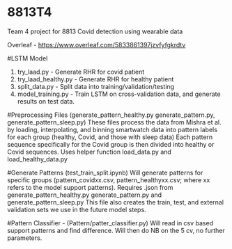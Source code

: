 # 8813T4
Team 4 project for 8813 Covid detection using wearable data

Overleaf - https://www.overleaf.com/5833861397jzvfyfgkrdtv



#LSTM Model
1. try_laad.py  - Generate RHR for covid patient
2. try_laad_healthy.py - Generate RHR for healthy patient
3. split_data.py - Split data into training/validation/testing
4. model_training.py - Train LSTM on cross-validation data, and generate results on test data.

#Preprocessing Files (generate_pattern_healthy.py generate_pattern.py, generate_pattern_sleep.py)
These files process the data from Mishra et al. by loading, interpolating, and binning smartwatch data into pattern labels for each group (healthy, Covid, and those with sleep data)
Each pattern sequence specifically for the Covid group is then divided into healthy or Covid sequences.
Uses helper function load_data.py and load_healthy_data.py

#Generate Patterns (test_train_split.ipynb)
Will generate patterns for specific groups (pattern_covidxx.csv, pattern_healthyxx.csv; where xx refers to the model support patterns). Requires .json from generate_pattern_healthy.py generate_pattern.py and generate_pattern_sleep.py
This file also creates the train, test, and external validation sets we use in the future model steps. 

#Pattern Classifier - (Pattern/patter_classifier.py)
Will read in csv based support patterns and find difference. Will then do NB on the 5 cv, no further parameters. 

